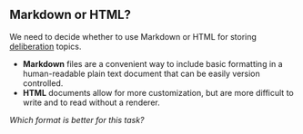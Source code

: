 ## Markdown or HTML?
We need to decide whether to use Markdown or HTML for storing 
[deliberation](https://www.annualreviews.org/doi/abs/10.1146/annurev.polisci.11.081306.070308) topics.
<!-- Just kidding, we were always going to use markdown, its so much simpler to implement -->

- **Markdown** files are a convenient way to include basic formatting in a human-readable plain text document that can be easily version controlled. 
- **HTML** documents allow for more customization, but are more difficult to write and to read without a renderer. 

_Which format is better for this task?_
